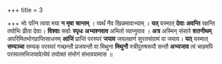 +++
title = 3

+++
भोः पत्नि त्वया मया **न** **मृषा** **श्रान्तम्** । व्यर्थं नैव खिन्नमावाभ्याम् । **यत्** यस्मात् **देवाः** **अवन्ति** रक्षन्ति तपोभिः प्रीता देवाः। **विश्वाः** सर्वाः **स्पृधः** **अभ्यश्नवाव** अभितो व्याप्नुयाव । **अत्र** अस्मिन् संसारे **शतनीथम्** अपरिमितभोगप्राप्तिसाधनम् **आजिं** प्राप्तिं परस्परं **जयाव** जयलक्षणं सुरतसंग्रामं वा जयाव। **यत्** यस्मात् **सम्यञ्चा** सम्यक् परस्परं गच्छन्तौ प्रजयन्तौ वा मिथुना **मिथुनौ** स्त्रीपुरुषरूपौ सन्तौ **अभ्यजाव** त्वं चाहमपि परस्परमभिजयावेत्येवं तयोक्तं संभोगं संभावयामास ॥